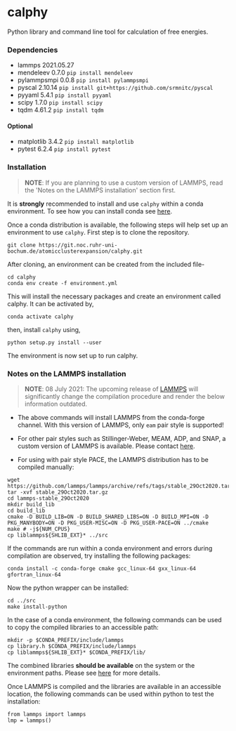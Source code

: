 # calphy

Python library and command line tool for calculation of free energies.


### Dependencies

- lammps              2021.05.27  
- mendeleev           0.7.0       `pip install mendeleev`
- pylammpsmpi         0.0.8       `pip install pylammpsmpi`
- pyscal              2.10.14     `pip install git+https://github.com/srmnitc/pyscal`
- pyyaml              5.4.1       `pip install pyyaml`
- scipy               1.7.0       `pip install scipy`
- tqdm                4.61.2      `pip install tqdm`

#### Optional

- matplotlib          3.4.2       `pip install matplotlib`
- pytest              6.2.4       `pip install pytest`

### Installation

> **NOTE**: If you are planning to use a custom version of LAMMPS, read the 'Notes on the LAMMPS installation' section first.
    

It is **strongly** recommended to install and use `calphy` within a conda environment. To see how you can install conda see [here](https://docs.conda.io/projects/conda/en/latest/user-guide/install/).

Once a conda distribution is available, the following steps will help set up an environment to use `calphy`. First step is to clone the repository.

```
git clone https://git.noc.ruhr-uni-bochum.de/atomicclusterexpansion/calphy.git
```

After cloning, an environment can be created from the included file-

```
cd calphy
conda env create -f environment.yml
```

This will install the necessary packages and create an environment called calphy. It can be activated by,

```
conda activate calphy
```

then, install `calphy` using,

```
python setup.py install --user
```
The environment is now set up to run calphy.

### Notes on the LAMMPS installation

> **NOTE**: 08 July 2021: The upcoming release of [LAMMPS](https://github.com/lammps/lammps/releases) will significantly change the compilation procedure and render the below information outdated.

- The above commands will install LAMMPS from the conda-forge channel. With this version of LAMMPS, only `eam` pair style is supported!

- For other pair styles such as Stillinger-Weber, MEAM, ADP, and SNAP, a custom version of LAMMPS is available. Please contact [here](mailto:sarath.menon@rub.de).

- For using with pair style PACE, the LAMMPS distribution has to be compiled manually:

```
wget https://github.com/lammps/lammps/archive/refs/tags/stable_29Oct2020.tar.gz
tar -xvf stable_29Oct2020.tar.gz
cd lammps-stable_29Oct2020
mkdir build_lib
cd build_lib
cmake -D BUILD_LIB=ON -D BUILD_SHARED_LIBS=ON -D BUILD_MPI=ON -D PKG_MANYBODY=ON -D PKG_USER-MISC=ON -D PKG_USER-PACE=ON ../cmake
make # -j${NUM_CPUS}
cp liblammps${SHLIB_EXT}* ../src
```

If the commands are run within a conda environment and errors during compilation are observed, try installing the following packages:

```
conda install -c conda-forge cmake gcc_linux-64 gxx_linux-64 gfortran_linux-64
```
Now the python wrapper can be installed:

```
cd ../src
make install-python 
```
In the case of a conda environment, the following commands can be used to copy the compiled libraries to an accessible path:

```
mkdir -p $CONDA_PREFIX/include/lammps
cp library.h $CONDA_PREFIX/include/lammps
cp liblammps${SHLIB_EXT}* $CONDA_PREFIX/lib/
```

The combined libraries **should be available** on the system or the environment paths. Please see [here](https://lammps.sandia.gov/doc/Python_install.html) for more details. 

Once LAMMPS is compiled and the libraries are available in an accessible location, the following commands can be used within python to test the installation:

```
from lammps import lammps
lmp = lammps()
```